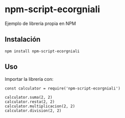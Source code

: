 # npm-script-ecorgniali
Ejemplo de librería propia en NPM

## Instalación
```
npm install npm-script-ecorgniali
```

## Uso
Importar la librería con:
```
const calculator = require('npm-script-ecorgniali')

calculator.suma(2, 2)
calculator.resta(2, 2)
calculator.multiplicacion(2, 2)
calculator.division(2, 2)
```
